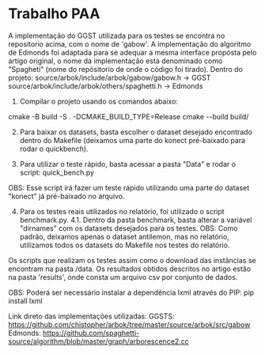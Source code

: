 # Trabalho PAA
A implementação do GGST utilizada para os testes se encontra no repositorio acima, com o nome de 'gabow'.
A implementação do algoritmo de Edmonds foi adaptada para se adequar a mesma interface propósta pelo artigo original, o nome da implementação esta denominado como "Spagheti" (nome do repósitorio de onde o código foi tirado).
Dentro do projeto:
source/arbok/include/arbok/gabow/gabow.h -> GGST
source/arbok/include/arbok/others/spaghetti.h -> Edmonds

1. Compilar o projeto usando os comandos abaixo:

cmake -B build -S . -DCMAKE_BUILD_TYPE=Release
cmake --build build/

2. Para baixar os datasets, basta escolher o dataset desejado encontrado dentro do Makefile (deixamos uma parte do konect pré-baixado para rodar o quickbench).

3. Para utilizar o teste rápido, basta acessar a pasta "Data" e rodar o script:
quick_bench.py

OBS: Esse script irá fazer um teste rápido utilizando uma parte do dataset "konect" já pré-baixado no arquivo.

4. Para os testes reais utilizados no relatório, foi utilizado o script benchmark.py.
4.1. Dentro da pasta benchmark, basta alterar a variável "dirnames" com os datasets desejados para os testes.
OBS: Como padrão, deixamos apenas o dataset antilemon, mas no relatório, utilizamos todos os datasets do Makefile nos testes do relatório.

Os scripts que realizam os testes assim como o download das instâncias se encontram na pasta /data.
Os resultados obtidos descritos no artigo estão na pasta 'results', onde consta um arquivo csv por conjunto de dados.

OBS: Poderá ser necessário instalar a dependência lxml através do PIP:
pip install lxml

Link direto das implementações utilizadas:
GGSTS: https://github.com/chistopher/arbok/tree/master/source/arbok/src/gabow
Edmonds: https://github.com/spaghetti-source/algorithm/blob/master/graph/arborescence2.cc